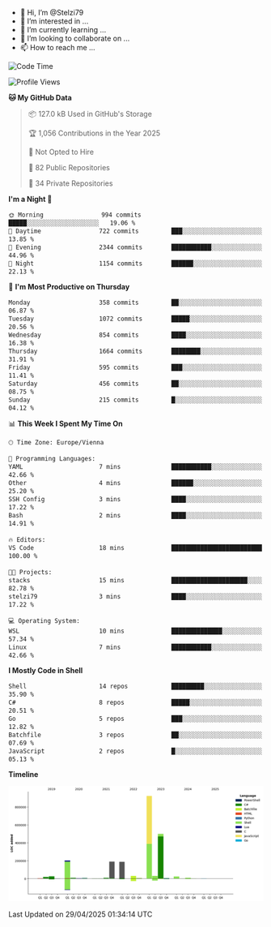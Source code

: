 - 👋 Hi, I’m @Stelzi79
- 👀 I’m interested in ...
- 🌱 I’m currently learning ...
- 💞️ I’m looking to collaborate on ...
- 📫 How to reach me ...

<!--START_SECTION:waka-->
![Code Time](http://img.shields.io/badge/Code%20Time-1%2C135%20hrs%2042%20mins-blue)

![Profile Views](http://img.shields.io/badge/Profile%20Views-0-blue)

**🐱 My GitHub Data** 

> 📦 127.0 kB Used in GitHub's Storage 
 > 
> 🏆 1,056 Contributions in the Year 2025
 > 
> 🚫 Not Opted to Hire
 > 
> 📜 82 Public Repositories 
 > 
> 🔑 34 Private Repositories 
 > 
**I'm a Night 🦉** 

```text
🌞 Morning                994 commits         █████░░░░░░░░░░░░░░░░░░░░   19.06 % 
🌆 Daytime                722 commits         ███░░░░░░░░░░░░░░░░░░░░░░   13.85 % 
🌃 Evening                2344 commits        ███████████░░░░░░░░░░░░░░   44.96 % 
🌙 Night                  1154 commits        ██████░░░░░░░░░░░░░░░░░░░   22.13 % 
```
📅 **I'm Most Productive on Thursday** 

```text
Monday                   358 commits         ██░░░░░░░░░░░░░░░░░░░░░░░   06.87 % 
Tuesday                  1072 commits        █████░░░░░░░░░░░░░░░░░░░░   20.56 % 
Wednesday                854 commits         ████░░░░░░░░░░░░░░░░░░░░░   16.38 % 
Thursday                 1664 commits        ████████░░░░░░░░░░░░░░░░░   31.91 % 
Friday                   595 commits         ███░░░░░░░░░░░░░░░░░░░░░░   11.41 % 
Saturday                 456 commits         ██░░░░░░░░░░░░░░░░░░░░░░░   08.75 % 
Sunday                   215 commits         █░░░░░░░░░░░░░░░░░░░░░░░░   04.12 % 
```


📊 **This Week I Spent My Time On** 

```text
🕑︎ Time Zone: Europe/Vienna

💬 Programming Languages: 
YAML                     7 mins              ███████████░░░░░░░░░░░░░░   42.66 % 
Other                    4 mins              ██████░░░░░░░░░░░░░░░░░░░   25.20 % 
SSH Config               3 mins              ████░░░░░░░░░░░░░░░░░░░░░   17.22 % 
Bash                     2 mins              ████░░░░░░░░░░░░░░░░░░░░░   14.91 % 

🔥 Editors: 
VS Code                  18 mins             █████████████████████████   100.00 % 

🐱‍💻 Projects: 
stacks                   15 mins             █████████████████████░░░░   82.78 % 
stelzi79                 3 mins              ████░░░░░░░░░░░░░░░░░░░░░   17.22 % 

💻 Operating System: 
WSL                      10 mins             ██████████████░░░░░░░░░░░   57.34 % 
Linux                    7 mins              ███████████░░░░░░░░░░░░░░   42.66 % 
```

**I Mostly Code in Shell** 

```text
Shell                    14 repos            █████████░░░░░░░░░░░░░░░░   35.90 % 
C#                       8 repos             █████░░░░░░░░░░░░░░░░░░░░   20.51 % 
Go                       5 repos             ███░░░░░░░░░░░░░░░░░░░░░░   12.82 % 
Batchfile                3 repos             ██░░░░░░░░░░░░░░░░░░░░░░░   07.69 % 
JavaScript               2 repos             █░░░░░░░░░░░░░░░░░░░░░░░░   05.13 % 
```



**Timeline**

![Lines of Code chart](https://raw.githubusercontent.com/Stelzi79/Stelzi79/main/assets/bar_graph.png)


 Last Updated on 29/04/2025 01:34:14 UTC
<!--END_SECTION:waka-->

<!---
Stelzi79/Stelzi79 is a ✨ special ✨ repository because its `README.md` (this file) appears on your GitHub profile.
You can click the Preview link to take a look at your changes.
--->
